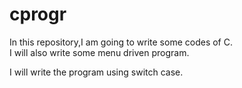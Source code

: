 # cprogr
In this repository,I am going to write some codes of C.
<br>
I will also write some menu driven program.
<p> I will write the program using switch case. </p>
